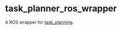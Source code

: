 # task_planner_ros_wrapper

A ROS wrapper for
[task_planning](https://git.ropod.org/ropod/task-planner).

